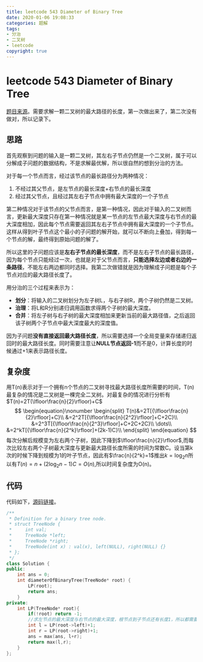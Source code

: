 ```yaml
---
title: leetcode 543 Diameter of Binary Tree
date: 2020-01-06 19:08:33
categories: 题解
tags:
- 分治
- 二叉树
- leetcode
copyright: true
---
```


# leetcode 543 Diameter of Binary Tree 

[题目来源](<https://leetcode.com/problems/diameter-of-binary-tree/> )。需要求解一颗二叉树的最大路径的长度，第一次做出来了，第二次没有做对，所以记录下。

<!--more-->

## 思路

首先观察到问题的输入是一颗二叉树，其左右子节点仍然是一个二叉树，属于可以分解成子问题的数据结构，不是求解最优解，所以很自然的想到分治的方法。

对于每一个节点而言，经过该节点的最长路径分为两种情况：

1. 不经过其父节点，是左节点的最长深度+右节点的最长深度
2. 经过其父节点，且经过其左右子节点中拥有最大深度的一个子节点

第二种情况对于该节点的父节点而言，是第一种情况，因此对于输入的二叉树而言，更新最大深度只存在第一种情况就是某一节点的左节点最大深度与右节点的最大深度相加，因此每个节点需要返回其左右子节点中拥有最大深度的一个子节点。这样从得到叶子节点这个最小的子问题的解开始，就可以不断向上叠加，得到每一个节点的解，最终得到原始问题的解了。

所以这里的子问题应该是**左右子节点的最长深度**，而不是左右子节点的最长路径，因为每个节点只能经过一次，也就是对于父节点而言，**只能选择左边或者右边的一条路径**，不能左右两边都同时选择。我第二次做错就是因为理解成子问题是每个子节点对应的最大路径长度了。

用分治的三个过程来表示为：

- **划分**：将输入的二叉树划分为左子树L，与右子树R，两个子树仍然是二叉树。
- **治理**：将L和R分别递归调用函数求得两个子树的最大深度。
- **合并**：将左子树与右子树的最大深度相加来更新当前的最大路径值，之后返回该子树两个子节点中最大深度最大的深度值。

因为子问题**没有直接返回最大路径长度**，所以需要选择一个全局变量来存储递归返回时的最大路径长度。同时需要注意让**NULL节点返回-1**而不是0，计算长度的时候通过+1来表示路径长度。

## 复杂度

用T(n)表示对于一个拥有n个节点的二叉树寻找最大路径长度所需要的时间，T(n)最复杂的情况是二叉树是一棵完全二叉树。对最复杂的情况进行分析有$T(n)=2T(\lfloor\frac{n}{2}\rfloor)+C$
$$
\begin{equation}\nonumber
\begin{split}
T(n)&=2T[{\lfloor\frac{n}{2}\rfloor]+C}\\
&=2^2T[{\lfloor\frac{n}{2^2}\rfloor]+C+2C}\\
&=2^3T[{\lfloor\frac{n}{2^3}\rfloor]+C+2C+2C}\\
\dots\\
&=2^kT[{\lfloor\frac{n}{2^k}\rfloor]+(2k-1)C}\\
\end{split} 
\end{equation}
$$
每次分解后规模变为左右两个子树，因此下降到$\lfloor\frac{n}{2}\rfloor$,而每次比较左右两个子树最大深度与更新最大路径长度所需的时间为常数C。设当第k次的时候下降到规模为1的叶子节点，因此有$\frac{n}{2^k}=1$推出$k=\log_2n$所以有$T(n)=n+(2\log_2n-1)C=O(n)$,所以时间复杂度为O(n)。

## 代码

代码如下，[源码链接](<https://github.com/BraveY/Coding/blob/master/leetcode/diameter-of-binary-tree.cc> )。

```cc
/**
 * Definition for a binary tree node.
 * struct TreeNode {
 *     int val;
 *     TreeNode *left;
 *     TreeNode *right;
 *     TreeNode(int x) : val(x), left(NULL), right(NULL) {}
 * };
 */
class Solution {
public:
    int ans = 0;
    int diameterOfBinaryTree(TreeNode* root) {
        LP(root);
        return ans;
    }
private:
    int LP(TreeNode* root){
        if(!root) return -1;
        //求左节点的最大深度与右节点的最大深度，根节点到子节点还有长度1，所以都需要加上1
        int l = LP(root->left)+1;
        int r = LP(root->right)+1;
        ans = max(ans, l+r);
        return max(l,r);
    }
};
```

